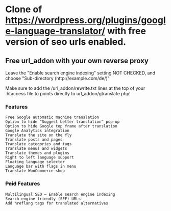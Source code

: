 # Clone of https://wordpress.org/plugins/google-language-translator/ with free version of seo urls enabled.

## Free url_addon with your own reverse proxy

<p>Leave the "Enable search engine indexing" setting NOT CHECKED, and choose "Sub-directory (http://example.com/de/)"</p>

<p>Make sure to add the /url_addon/rewrite.txt lines at the top of your .htaccess file to points directly to url_addon/gtranslate.php!</p>

### Features

    Free Google automatic machine translation
    Option to hide “Suggest better translation” pop-up
    Option to hide Google top frame after translation
    Google Analytics integration
    Translate the site on the fly
    Translate posts and pages
    Translate categories and tags
    Translate menus and widgets
    Translate themes and plugins
    Right to left language support
    Floating language selector
    Language bar with flags in menu
    Translate WooCommerce shop

### ~~Paid~~ Features 
    Multilingual SEO – Enable search engine indexing
    Search engine friendly (SEF) URLs
    Add hreflang tags for translated alternatives
    
